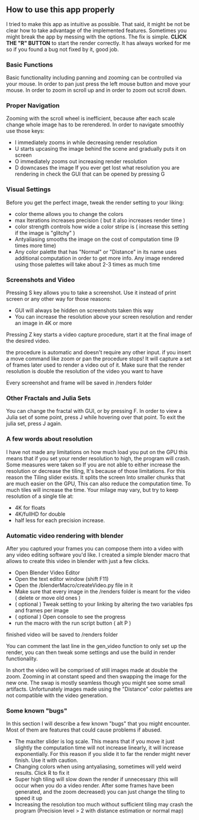 ## How to use this app properly

I tried to make this app as intuitive as possible.
That said, it might be not be clear how to take advantage of the implemented features.
Sometimes you might break the app by messing with the options. The fix is simple.
**CLICK THE "R" BUTTON** to start the render correctly. It has always worked for me so if you found a bug not fixed by it, good job.

### Basic Functions

Basic functionality including panning and zooming can be controlled via your mouse.
In order to pan just press the left mouse button and move your mouse.
In order to zoom in scroll up and in order to zoom out scroll down.

### Proper Navigation

Zooming with the scroll wheel is inefficient, because after each scale change whole image has to be rerendered.
In order to navigate smoothly use those keys:

- I immediately zooms in while decreasing render resolution
- U starts upcasing the image behind the scene and gradually puts it on screen
- O immediately zooms out increasing render resolution
- D downcases the image
  If you ever get lost what resolution you are rendering in check the GUI that can be opened by pressing G

### Visual Settings

Before you get the perfect image, tweak the render setting to your liking:

- color theme allows you to change the colors
- max Iterations increases precision ( but it also increases render time )
- color strength controls how wide a color stripe is ( increase this setting if the image is "glitchy" )
- Antyaliasing smooths the image on the cost of computation time (9 times more time)
- Any color palette that has "Normal" or "Distance" in its name uses additional computation in order to get more info. Any image rendered using those palettes will take about 2-3 times as much time

### Screenshots and Video

Pressing S key allows you to take a screenshot.
Use it instead of print screen or any other way for those reasons:

- GUI will always be hidden on screenshots taken this way
- You can increase the resolution above your screen resolution and render an image in 4K or more

Pressing Z key starts a video capture procedure, start it at the final image of the desired video.

the procedure is automatic and doesn't require any other input.
if you insert a move command like zoom or pan the procedure stops!
It will capture a set of frames later used to render a video out of it.
Make sure that the render resolution is double the resolution of the video you want to have

Every screenshot and frame will be saved in /renders folder

### Other Fractals and Julia Sets

You can change the fractal with GUI, or by pressing F.
In order to view a Julia set of some point, press J while hovering over that point. To exit the julia set, press J again.

### A few words about resolution

I have not made any limitations on how much load you put on the GPU this means that if you set your render resolution to high, the program will crash. Some measures were taken so If you are not able to either increase the resolution or decrease the tiling, It's because of those limitations.
For this reason the Tiling slider exists. It splits the screen Into smaller chunks that are much easier on the GPU, This can also reduce the computation time. To much tiles will increase the time.
Your milage may vary, but try to keep resolution of a single tile at:

- 4K for floats
- 4K/fullHD for double
- half less for each precision increase.

### Automatic video rendering with blender

After you captured your frames you can compose them into a video with any video editing software you'd like.
I created a simple blender macro that allows to create this video in blender with just a few clicks.

- Open Blender Video Editor
- Open the text editor window (shift F11)
- Open the /blenderMacro/createVideo.py file in it
- Make sure that every image in the /renders folder is meant for the video ( delete or move old ones )
- ( optional ) Tweak setting to your linking by altering the two variables fps and frames per image
- ( optional ) Open console to see the progress
- run the macro with the run script button ( alt P )

finished video will be saved to /renders folder

You can comment the last line in the gen_video function to only set up the render, you can then tweak some settings and use the build in render functionality.

In short the video will be comprised of still images made at double the zoom. Zooming in at constant speed and then swapping the image for the new one. The swap is mostly seamless though you might see some small artifacts.
Unfortunately images made using the "Distance" color palettes are not compatible with the video generation.

### Some known "bugs"

In this section I will describe a few known "bugs" that you might encounter.
Most of them are features that could cause problems if abused.

- The maxIter slider is log scale. This means that if you move it just slightly the computation time will not increase linearly, it will increase exponentially. For this reason if you slide it to far the render might never finish. Use it with caution.
- Changing colors when using antyaliasing, sometimes will yeld weird results. Click R to fix it
- Super high tiling will slow down the render if unnecessary (this will occur when you do a video render. After some frames have been generated, and the zoom decreased) you can just change the tiling to speed it up
- Increasing the resolution too much without sufficient tiling may crash the program (Precision level > 2 with distance estimation or normal map)

